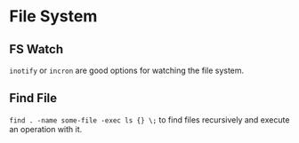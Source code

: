 # File System

## FS Watch

`inotify` or `incron` are good options for watching the file system.

## Find File

`find . -name some-file -exec ls {} \;` to find files recursively and execute an operation with it.

